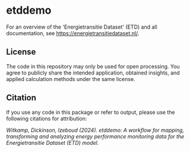 # etddemo

For an overview of the 'Energietransitie Dataset' (ETD) and all documentation, see <a href="https://energietransitiedataset.nl/">https://energietransitiedataset.nl/</a>.

## License

The code in this repository may only be used for open processing. You agree to publicly share the intended application, obtained insights, and applied calculation methods under the same license.

## Citation

If you use any code in this package or refer to output, please use the following citations for attribution:

_Witkamp, Dickinson, Izeboud (2024). etddemo: A workflow for mapping, transforming and analyzing energy performance monitoring data for the Energietransitie Dataset (ETD) model._

